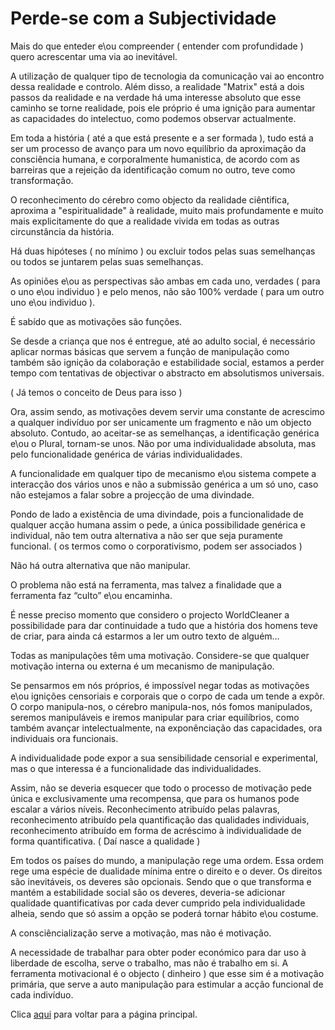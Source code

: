 # Perde-se com a Subjectividade

Mais do que enteder e\ou compreender ( entender com profundidade ) quero acrescentar uma via ao inevitável.

A  utilização de qualquer tipo de tecnologia da comunicação vai ao  encontro dessa realidade e controlo.  Além disso, a realidade "Matrix"  está a dois passos da realidade e na verdade há uma interesse absoluto  que esse caminho se torne realidade, pois ele próprio é uma ignição para  aumentar as capacidades do intelectuo, como podemos observar actualmente.

Em toda a história ( até a que  está presente e a ser formada ), tudo está a ser um processo de avanço para um  novo equilíbrio da aproximação da consciência  humana, e corporalmente  humanistica, de acordo com as barreiras que a rejeição da identificação  comum no outro, teve como transformação.

O reconhecimento do cérebro como  objecto da realidade ciêntifica, aproxima a "espiritualidade" à  realidade, muito mais profundamente e muito mais explicitamente do que a  realidade vivida em todas as outras circunstância da história.

Há duas  hipóteses ( no mínimo ) ou excluir todos pelas suas semelhanças ou todos  se juntarem pelas suas semelhanças.

As opiniões e\ou as perspectivas  são ambas em cada uno, verdades ( para o uno e\ou individuo ) e pelo  menos, não são 100% verdade ( para um outro uno e\ou individuo ).

É sabído  que as motivações são funções.

Se desde a criança que nos é entregue,  até ao adulto social, é necessário aplicar normas básicas que servem a  função de manipulação como também são ignição da colaboração e estabilidade social, estamos a perder tempo com tentativas de objectivar  o abstracto em absolutismos universais.

( Já temos o conceito de Deus  para isso )

Ora, assim sendo, as motivações devem servir uma constante de acrescimo a qualquer indivíduo por ser unicamente um fragmento e não um objecto absoluto. Contudo, ao aceitar-se as semelhanças, a identificação genérica e\ou o Plural, tornam-se unos. Não por uma individualidade absoluta, mas pelo funcionalidade genérica de várias individualidades.

A funcionalidade em qualquer tipo de mecanismo e\ou sistema compete a interacção dos vários unos e não a submissão genérica a um só uno, caso não estejamos a falar sobre a projecção de uma divindade.

Pondo de lado a existência de uma divindade, pois a funcionalidade de qualquer acção humana assim o pede, a única possibilidade genérica e individual, não tem outra alternativa a não ser que seja puramente funcional. ( os termos como o corporativismo, podem ser associados )

Não há outra alternativa que não manipular.

O problema não está na ferramenta, mas talvez a finalidade que a ferramenta faz “culto” e\ou encaminha.

É nesse preciso momento que considero o projecto WorldCleaner a possibilidade para dar continuidade a tudo que a história dos homens teve de criar, para ainda cá estarmos a ler um outro texto de alguém...

Todas as manipulações têm uma motivação. Considere-se que qualquer motivação interna ou externa é um mecanismo de manipulação.

Se pensarmos em nós próprios, é impossível negar todas as motivações e\ou ignições censoriais e corporais que o corpo de cada um tende a expôr. O corpo manipula-nos, o cérebro manipula-nos, nós fomos manipulados, seremos manipuláveis e iremos manipular para criar equilíbrios, como também avançar intelectualmente, na exponênciação das capacidades, ora individuais ora funcionais.

A individualidade pode expor a sua sensibilidade censorial e experimental, mas o que interessa é a funcionalidade das individualidades.

Assim, não se deveria esquecer que todo o processo de motivação pede única e exclusivamente uma recompensa, que para os humanos pode escalar a vários níveis. Reconhecimento atribuído pelas palavras, reconhecimento atribuído pela quantificação das qualidades individuais, reconhecimento atribuído em forma de acréscimo à individualidade de forma quantificativa. ( Daí nasce a qualidade )

Em todos os países do mundo, a manipulação rege uma ordem.
Essa ordem rege uma espécie de dualidade mínima entre o direito e o dever.
Os direitos são inevitáveis, os deveres são opcionais.
Sendo que o que transforma e mantém a estabilidade social são os deveres, deveria-se adicionar qualidade quantificativas por cada dever cumprido pela individualidade alheia, sendo que só assim a opção se poderá tornar hábito e\ou costume.

A consciêncialização serve a motivação, mas não é motivação.

A necessidade de trabalhar para obter poder económico para dar uso à liberdade de escolha, serve o trabalho, mas não é trabalho em si. A ferramenta motivacional é o objecto ( dinheiro ) que esse sim é a motivação primária, que serve a auto manipulação para estimular a acção funcional de cada indivíduo.

Clica [aqui](../README.md) para voltar para a página principal.

